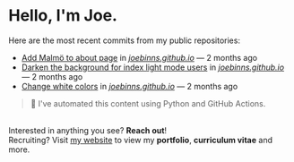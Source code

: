 # Hello, I'm Joe.
Here are the most recent commits from my public repositories:<br>
<!--activity_section_start-->
- [Add Malmö to about page](https://github.com/joebinns/joebinns.github.io/commit/abd013e08478e6d2c3958787da475b1416ce8208) in [*joebinns.github.io*](https://github.com/joebinns/joebinns.github.io) — 2 months ago
- [Darken the background for index light mode users](https://github.com/joebinns/joebinns.github.io/commit/8c87357809548f110c1d66b8183c067527f862bf) in [*joebinns.github.io*](https://github.com/joebinns/joebinns.github.io) — 2 months ago
- [Change white colors](https://github.com/joebinns/joebinns.github.io/commit/b6ebd87288aaa72cc73ec511f4264156c7af5997) in [*joebinns.github.io*](https://github.com/joebinns/joebinns.github.io) — 2 months ago
<!--activity_section_end-->
> 🚀 I've automated this content using Python  and GitHub Actions.

<br>Interested in anything you see? **Reach out**!<br>
Recruiting? Visit [my website](https://joebinns.com/) to view my **portfolio**, **curriculum vitae** and more.
